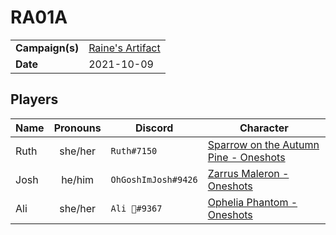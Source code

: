 # RA01A

|||
| --- | --- |
| **Campaign(s)** | [Raine's Artifact](../campaigns/O2-raines-artifact.md) | session.3
| **Date** | 2021-10-09 |

## Players

| Name | Pronouns | Discord | Character |
| --- |:---:| --- | --- |
| Ruth | she/her | `Ruth#7150` | [Sparrow on the Autumn Pine - Oneshots](../characters/non-astarus/os-sparrow-on-the-autumn-pine.md) |
| Josh | he/him | `OhGoshImJosh#9426` | [Zarrus Maleron - Oneshots](../characters/non-astarus/os-zarrus-maleron.md) |
| Ali | she/her | `Ali 🦧#9367` | [Ophelia Phantom - Oneshots](../characters/non-astarus/os-ophelia-phantom.md) |
